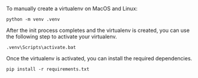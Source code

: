 To manually create a virtualenv on MacOS and Linux:

```
python -m venv .venv
```

After the init process completes and the virtualenv is created, you can use the following
step to activate your virtualenv.

```
.venv\Scripts\activate.bat
```

Once the virtualenv is activated, you can install the required dependencies.

```
pip install -r requirements.txt
```